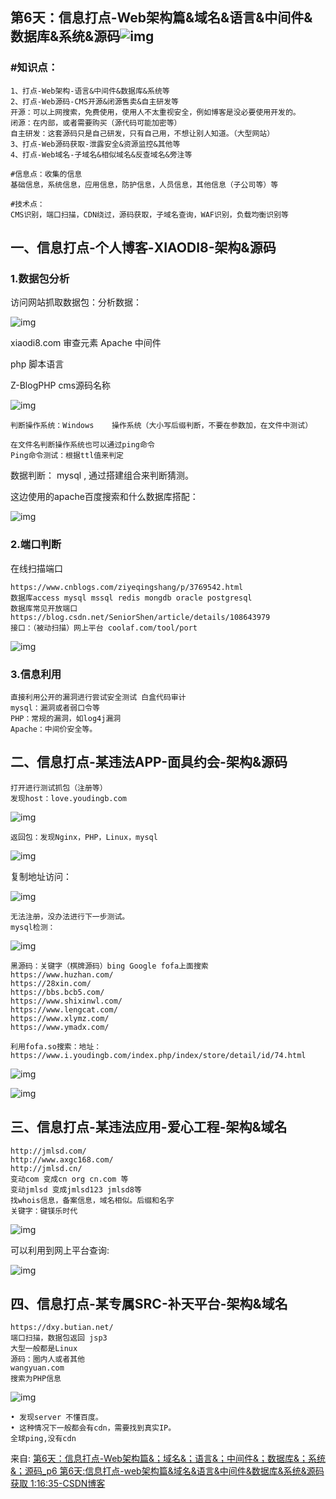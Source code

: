## 第6天：信息打点-Web架构篇&域名&语言&中间件&数据库&系统&源码![img](https://cdn.nlark.com/yuque/0/2024/png/1591503/1720345442607-52ec879d-98b5-4436-9769-ebedc05817f3.png)

### #知识点：

```plain
1、打点-Web架构-语言&中间件&数据库&系统等
2、打点-Web源码-CMS开源&闭源售卖&自主研发等
开源：可以上网搜索，免费使用，使用人不太重视安全，例如博客是没必要使用开发的。
闭源：在内部，或者需要购买（源代码可能加密等）
自主研发：这套源码只是自己研发，只有自己用，不想让别人知道。（大型网站）
3、打点-Web源码获取-泄露安全&资源监控&其他等
4、打点-Web域名-子域名&相似域名&反查域名&旁注等

#信息点：收集的信息
基础信息，系统信息，应用信息，防护信息，人员信息，其他信息（子公司等）等

#技术点：
CMS识别，端口扫描，CDN绕过，源码获取，子域名查询，WAF识别，负载均衡识别等
```

## 一、信息打点-个人博客-XIAODI8-架构&源码

### 1.数据包分析

访问网站抓取数据包：分析数据：

![img](https://cdn.nlark.com/yuque/0/2024/png/1591503/1720345441750-591bac4e-ca32-4fa8-9aba-43e6fb69e799.png)

xiaodi8.com
审查元素
Apache 中间件

php 脚本语言

Z-BlogPHP cms源码名称

![img](https://cdn.nlark.com/yuque/0/2024/png/1591503/1720345441917-0143b180-71ca-460e-80dc-98ecb21e2384.png)

```plain
判断操作系统：Windows    操作系统（大小写后缀判断，不要在参数加，在文件中测试）

在文件名判断操作系统也可以通过ping命令
Ping命令测试：根据ttl值来判定
```

数据判断： mysql , 通过搭建组合来判断猜测。

这边使用的apache百度搜索和什么数据库搭配：

![img](https://cdn.nlark.com/yuque/0/2024/png/1591503/1720345441914-1620e2f5-8890-48e9-9ba6-2bf5ec51ecba.png)

### 2.端口判断

在线扫描端口

```plain
https://www.cnblogs.com/ziyeqingshang/p/3769542.html
数据库access mysql mssql redis mongdb oracle postgresql
数据库常见开放端口https://blog.csdn.net/SeniorShen/article/details/108643979
接口：（被动扫描）网上平台 coolaf.com/tool/port
```

![img](https://cdn.nlark.com/yuque/0/2024/png/1591503/1720345441917-9a678df7-d7a9-4db8-8b57-63e2d0692537.png)

### 3.信息利用

```plain
直接利用公开的漏洞进行尝试安全测试 白盒代码审计
mysql：漏洞或者弱口令等
PHP：常规的漏洞，如log4j漏洞
Apache：中间价安全等。
```

## 二、信息打点-某违法APP-面具约会-架构&源码

```plain
打开进行测试抓包（注册等）
发现host：love.youdingb.com
```

![img](https://cdn.nlark.com/yuque/0/2024/png/1591503/1720345442823-adab1bf4-f57d-4f5c-a5eb-57c88fe4ed8d.png)

```plain
返回包：发现Nginx，PHP，Linux，mysql
```

![img](https://cdn.nlark.com/yuque/0/2024/png/1591503/1720345442297-fe854d62-210f-4f71-b69e-0e2261a977ca.png)

复制地址访问：

![img](https://cdn.nlark.com/yuque/0/2024/png/1591503/1720345442295-1a58778c-4dfd-4e37-b070-79b89568f424.png)

```plain
无法注册，没办法进行下一步测试。
mysql检测：
```

![img](https://cdn.nlark.com/yuque/0/2024/png/1591503/1720345442344-147ce811-49c6-402b-9d20-5994b61f7eb4.png)

```plain
黑源码：关键字（棋牌源码）bing Google fofa上面搜索
https://www.huzhan.com/
https://28xin.com/
https://bbs.bcb5.com/
https://www.shixinwl.com/
https://www.lengcat.com/
https://www.xlymz.com/
https://www.ymadx.com/

利用fofa.so搜索：地址：https://www.i.youdingb.com/index.php/index/store/detail/id/74.html
```

![img](https://cdn.nlark.com/yuque/0/2024/png/1591503/1720345442714-4946ee68-d227-4156-8751-8a064748dcca.png)

![img](https://cdn.nlark.com/yuque/0/2024/png/1591503/1720345442914-3bf43c09-bcb0-4c30-a2f7-ead0ca3e8ddf.png)

## 三、信息打点-某违法应用-爱心工程-架构&域名

```plain
http://jmlsd.com/
http://www.axgc168.com/
http://jmlsd.cn/
变动com 变成cn org cn.com 等
变动jmlsd 变成jmlsd123 jmlsd8等
找whois信息，备案信息，域名相似。后缀和名字
关键字：键镁乐时代
```

![img](https://cdn.nlark.com/yuque/0/2024/png/1591503/1720345442657-65c58083-d03c-4e17-840a-135bcee05f7c.png)

可以利用到网上平台查询:

![img](https://cdn.nlark.com/yuque/0/2024/png/1591503/1720345443085-86b123b1-2d75-46df-8a6b-80703b3742da.png)

## 四、信息打点-某专属SRC-补天平台-架构&域名

```plain
https://dxy.butian.net/ 
端口扫描，数据包返回 jsp3 
大型一般都是Linux
源码：圈内人或者其他
wangyuan.com
搜索为PHP信息
```

![img](https://cdn.nlark.com/yuque/0/2024/png/1591503/1720345443028-9c5e7f1d-76ad-40fa-b456-dd15b54bcbea.png)

```plain
• 发现server 不懂百度。
• 这种情况下一般都会有cdn，需要找到真实IP。
全球ping,没有cdn
```





来自: [第6天：信息打点-Web架构篇&；域名&；语言&；中间件&；数据库&；系统&；源码_p6 第6天:信息打点-web架构篇&域名&语言&中间件&数据库&系统&源码获取 1:16:35-CSDN博客](https://blog.csdn.net/qq_56414082/article/details/134183568?spm=1001.2014.3001.5502)